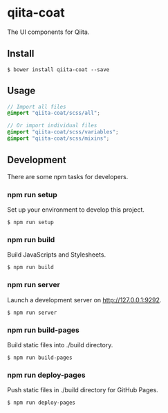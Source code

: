 # qiita-coat
The UI components for Qiita.

## Install
```
$ bower install qiita-coat --save
```

## Usage
```scss
// Import all files
@import "qiita-coat/scss/all";

// Or import individual files
@import "qiita-coat/scss/variables";
@import "qiita-coat/scss/mixins";
```

## Development
There are some npm tasks for developers.

### npm run setup
Set up your environment to develop this project.

```
$ npm run setup
```

### npm run build
Build JavaScripts and Stylesheets.

```
$ npm run build
```

### npm run server
Launch a development server on http://127.0.0.1:9292.

```
$ npm run server
```

### npm run build-pages
Build static files into ./build directory.

```
$ npm run build-pages
```

### npm run deploy-pages
Push static files in ./build directory for GitHub Pages.

```
$ npm run deploy-pages
```
